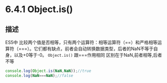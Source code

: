 # 6.4.1 Object.is()

## 描述
ES5中 比较两个值是否相等，只有两个运算符：相等运算符（==）和严格相等运算符（===）。它们都有缺点，前者会自动转换数据类型，后者的NaN不等于自身，以及+0等于-0。
<code>Object.is()</code> 跟===作用相同 区别在于NaN,前者相等,后者不等

```js
console.log(Object.is(NaN,NaN));//true
console.log(NaN===NaN);//false
```